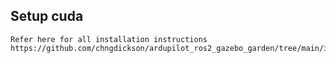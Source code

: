 ## Setup cuda 
```
Refer here for all installation instructions
https://github.com/chngdickson/ardupilot_ros2_gazebo_garden/tree/main/instructions
```

